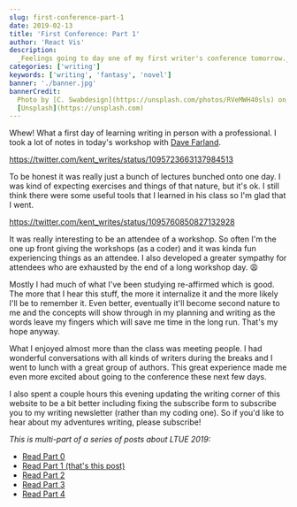 ```yaml
---
slug: first-conference-part-1
date: 2019-02-13
title: 'First Conference: Part 1'
author: 'React Vis'
description:
  _Feelings going to day one of my first writer's conference tomorrow._
categories: ['writing']
keywords: ['writing', 'fantasy', 'novel']
banner: './banner.jpg'
bannerCredit:
  Photo by [C. Swabdesign](https://unsplash.com/photos/RVeMWH40sls) on
  [Unsplash](https://unsplash.com)
---
```


Whew! What a first day of learning writing in person with a professional. I took
a lot of notes in today's workshop with
[Dave Farland](https://twitter.com/davidfarland).

https://twitter.com/kent_writes/status/1095723663137984513

To be honest it was really just a bunch of lectures bunched onto one day. I was
kind of expecting exercises and things of that nature, but it's ok. I still
think there were some useful tools that I learned in his class so I'm glad that
I went.

https://twitter.com/kent_writes/status/1095760850827132928

It was really interesting to be an attendee of a workshop. So often I'm the one
up front giving the workshops (as a coder) and it was kinda fun experiencing
things as an attendee. I also developed a greater sympathy for attendees who are
exhausted by the end of a long workshop day. 😩

Mostly I had much of what I've been studying re-affirmed which is good. The more
that I hear this stuff, the more it internalize it and the more likely I'll be
to remember it. Even better, eventually it'll become second nature to me and the
concepts will show through in my planning and writing as the words leave my
fingers which will save me time in the long run. That's my hope anyway.

What I enjoyed almost more than the class was meeting people. I had wonderful
conversations with all kinds of writers during the breaks and I went to lunch
with a great group of authors. This great experience made me even more excited
about going to the conference these next few days.

I also spent a couple hours this evening updating the writing corner of this
website to be a bit better including fixing the subscribe form to subscribe you
to my writing newsletter (rather than my coding one). So if you'd like to hear
about my adventures writing, please subscribe!

_This is multi-part of a series of posts about LTUE 2019:_

- [Read Part 0](./first-conference-part-0)
- [Read Part 1 (that's this post)](./first-conference-part-1)
- [Read Part 2](./first-conference-part-2)
- [Read Part 3](./first-conference-part-3)
- [Read Part 4](./first-conference-part-4)
